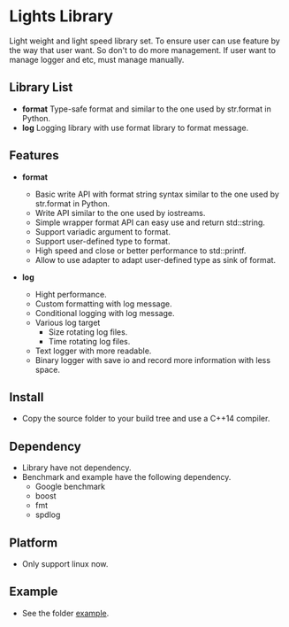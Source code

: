 # Lights Library
Light weight and light speed library set.
To ensure user can use feature by the way that user want. So don't to do more management.
If user want to manage logger and etc, must manage manually.

## Library List
- **format**  Type-safe format and similar to the one used by str.format in Python.
- **log**     Logging library with use format library to format message.

## Features
- **format**
	- Basic write API with format string syntax similar to the one used by str.format in Python.
	- Write API similar to the one used by iostreams.
	- Simple wrapper format API can easy use and return std::string.
	- Support variadic argument to format.
	- Support user-defined type to format.
	- High speed and close or better performance to std::printf.
	- Allow to use adapter to adapt user-defined type as sink of format.

- **log**
	- Hight performance.
	- Custom formatting with log message.
	- Conditional logging with log message.
	- Various log target
		- Size rotating log files.
		- Time rotating log files.
	- Text logger with more readable.
	- Binary logger with save io and record more information with less space.

## Install
- Copy the source folder to your build tree and use a C++14 compiler.

## Dependency
- Library have not dependency.
- Benchmark and example have the following dependency.
	- Google benchmark
	- boost
	- fmt
	- spdlog

## Platform
- Only support linux now.

## Example
- See the folder [example](https://github.com/wherewindblow/lights/tree/master/example).